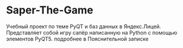 # Saper-The-Game
Учебный проект по теме PyQT и баз данных в Яндекс.Лицей. Представляет собой игру сапёр написанную на Python с помощью элементов PyQT5.
подробнее в Пояснительной записке
